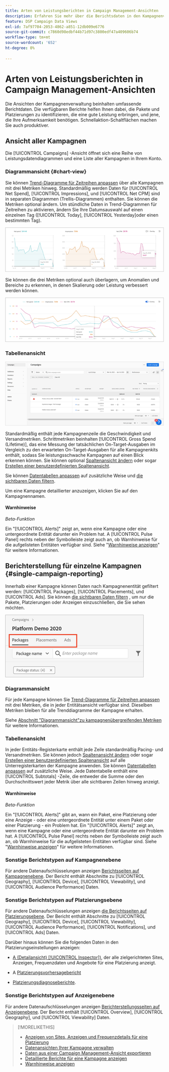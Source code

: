 ```yaml
---
title: Arten von Leistungsberichten in Campaign Management-Ansichten
description: Erfahren Sie mehr über die Berichtsdaten in den Kampagnenverwaltungsansichten.
feature: DSP Campaign Data Views
exl-id: 7af97704-2053-4862-a851-12db009e6776
source-git-commit: c7860d98edbf44b71d97c3800edf47a409606b74
workflow-type: tm+mt
source-wordcount: '652'
ht-degree: 0%

---
```


# Arten von Leistungsberichten in Campaign Management-Ansichten

Die Ansichten der Kampagnenverwaltung beinhalten umfassende Berichtdaten. Die verfügbaren Berichte helfen Ihnen dabei, die Pakete und Platzierungen zu identifizieren, die eine gute Leistung erbringen, und jene, die Ihre Aufmerksamkeit benötigen. Schnellaktion-Schaltflächen machen Sie auch produktiver.

## Ansicht aller Kampagnen

Die [!UICONTROL Campaigns] -Ansicht öffnet sich eine Reihe von Leistungsdatendiagrammen und eine Liste aller Kampagnen in Ihrem Konto.

### Diagrammansicht {#chart-view}

Sie können [Trend-Diagramme für Zeitreihen anpassen](campaign-data-views-manage.md#data-visualizations-manage) über alle Kampagnen mit drei Metriken hinweg. Standardmäßig werden Daten für [!UICONTROL Net Spend], [!UICONTROL Impressions], und [!UICONTROL Net CPM] sind in separaten Diagrammen (Trellis-Diagrammen) enthalten. Sie können die Metriken optional ändern. Um stündliche Daten in Trend-Diagrammen für Zeitreihen zu aktivieren, ändern Sie Ihre Datumsauswahl auf einen einzelnen Tag ([!UICONTROL Today], [!UICONTROL Yesterday]oder einen bestimmten Tag).

![Trends für drei Metriken trennen](/help/dsp/assets/trend-chart-separate.png)

Sie können die drei Metriken optional auch überlagern, um Anomalien und Bereiche zu erkennen, in denen Skalierung oder Leistung verbessert werden können.

![Trenddiagramm mit Überlagerung](/help/dsp/assets/trend-chart.png)

### Tabellenansicht

![Kampagnenliste](/help/dsp/assets/campaigns-list.png)

Standardmäßig enthält jede Kampagnenzeile die Geschwindigkeit und Versandmetriken. Schrittmetriken beinhalten [!UICONTROL Gross Spend (Lifetime)], das eine Messung der tatsächlichen On-Target-Ausgaben im Vergleich zu den erwarteten On-Target-Ausgaben für alle Kampagnenkits enthält, sodass Sie leistungsschwache Kampagnen auf einen Blick erkennen können. Sie können optional [Spaltenansicht ändern](campaign-data-views-manage.md#column-view-change) oder sogar [Erstellen einer benutzerdefinierten Spaltenansicht](campaign-data-views-manage.md#column-view-create).

Sie können [Datentabellen anpassen](campaign-data-views-manage.md#data-tables-manage) auf zusätzliche Weise und [die sichtbaren Daten filtern](campaign-data-views-manage.md#filter-data-tables).

Um eine Kampagne detaillierter anzuzeigen, klicken Sie auf den Kampagnennamen.

#### Warnhinweise

*Beta-Funktion*

Ein &quot;[!UICONTROL Alerts]&quot; zeigt an, wenn eine Kampagne oder eine untergeordnete Entität darunter ein Problem hat. A [!UICONTROL Pulse Panel] rechts neben der Symbolleiste zeigt auch an, ob Warnhinweise für die aufgelisteten Entitäten verfügbar sind. Siehe &quot;[Warnhinweise anzeigen](campaign-alerts.md)&quot; für weitere Informationen.

## Berichterstellung für einzelne Kampagnen {#single-campaign-reporting}

Innerhalb einer Kampagne können Daten nach Kampagnenentität gefiltert werden: [!UICONTROL Packages], [!UICONTROL Placements], und [!UICONTROL Ads]. Sie können [die sichtbaren Daten filtern](campaign-data-views-manage.md#filter-data-tables) , um nur die Pakete, Platzierungen oder Anzeigen einzuschließen, die Sie sehen möchten.

![Tabs zur Kampagnenentität](/help/dsp/assets/campaign-subtabs.png)

### Diagrammansicht

Für jede Kampagne können Sie [Trend-Diagramme für Zeitreihen anpassen](campaign-data-views-manage.md#data-visualizations-manage) mit drei Metriken, die in jeder Entitätsansicht verfügbar sind. Dieselben Metriken bleiben für alle Trenddiagramme der Kampagne erhalten.

Siehe [Abschnitt &quot;Diagrammansicht&quot;zu kampagnenübergreifenden Metriken](#chart-view) für weitere Informationen.

### Tabellenansicht

In jeder Entitäts-Registerkarte enthält jede Zeile standardmäßig Pacing- und Versandmetriken. Sie können jedoch [Spaltenansicht ändern](campaign-data-views-manage.md#column-view-change) oder sogar [Erstellen einer benutzerdefinierten Spaltenansicht](campaign-data-views-manage.md#column-view-create) auf alle Unterregisterkarten der Kampagne anwenden. Sie können [Datentabellen anpassen](campaign-data-views-manage.md#data-tables-manage) auf zusätzliche Weise. Jede Datentabelle enthält eine [!UICONTROL Subtotals] -Zeile, die entweder die Summe oder den Durchschnittswert jeder Metrik über alle sichtbaren Zeilen hinweg anzeigt.

#### Warnhinweise

*Beta-Funktion*

Ein &quot;[!UICONTROL Alerts]&quot; gibt an, wann ein Paket, eine Platzierung oder eine Anzeige - oder eine untergeordnete Entität unter einem Paket oder einer Platzierung - ein Problem hat. Ein &quot;[!UICONTROL Alerts]&quot; zeigt an, wenn eine Kampagne oder eine untergeordnete Entität darunter ein Problem hat. A [!UICONTROL Pulse Panel] rechts neben der Symbolleiste zeigt auch an, ob Warnhinweise für die aufgelisteten Entitäten verfügbar sind. Siehe &quot;[Warnhinweise anzeigen](campaign-alerts.md)&quot; für weitere Informationen.

### Sonstige Berichtstypen auf Kampagnenebene

Für andere Datenaufschlüsselungen anzeigen [Berichtsseiten auf Kampagnenebene](/help/dsp/campaign-management/campaigns/campaign-view-report.md). Der Bericht enthält Abschnitte zu [!UICONTROL Geography], [!UICONTROL Device], [!UICONTROL Viewability], und [!UICONTROL Audience Performance] Daten.

### Sonstige Berichtstypen auf Platzierungsebene

Für andere Datenaufschlüsselungen anzeigen [die Berichtsseiten auf Platzierungsebene](/help/dsp/campaign-management/placements/placement-view-report.md). Der Bericht enthält Abschnitte zu [!UICONTROL Geography], [!UICONTROL Device], [!UICONTROL Viewability], [!UICONTROL Audience Performance], [!UICONTROL Notifications], und [!UICONTROL Ads] Daten.

Darüber hinaus können Sie die folgenden Daten in den Platzierungseinstellungen anzeigen:

* [A (Detailansicht) [!UICONTROL Inspector])](placement-details-view.md), der alle zielgerichteten Sites, Anzeigen, Frequenzdaten und Angebote für eine Platzierung anzeigt.

* A [Platzierungsvorhersagebericht](/help/dsp/campaign-management/reports/placement-forecast.md)

* [Platzierungsdiagnoseberichte](/help/dsp/campaign-management/reports/placement-diagnostics.md).


### Sonstige Berichtstypen auf Anzeigenebene

Für andere Datenaufschlüsselungen anzeigen [Berichterstellungsseiten auf Anzeigenebene](/help/dsp/campaign-management/ads/ad-view-report.md). Der Bericht enthält [!UICONTROL Overview], [!UICONTROL Geography], und [!UICONTROL Viewability] Daten.

>[!MORELIKETHIS]
>
>* [Anzeigen von Sites, Anzeigen und Frequenzdetails für eine Platzierung](placement-details-view.md)
>* [Datenansichten Ihrer Kampagne verwalten](campaign-data-views-manage.md)
>* [Daten aus einer Campaign Management-Ansicht exportieren](campaign-export-data.md)
>* [Detaillierte Berichte für eine Kampagne anzeigen](/help/dsp/campaign-management/campaigns/campaign-view-report.md)
>* [Warnhinweise anzeigen](campaign-alerts.md)
